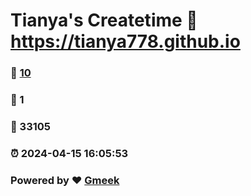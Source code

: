 # Tianya's Createtime :link: https://tianya778.github.io 
### :page_facing_up: [10](https://tianya778.github.io/tag.html) 
### :speech_balloon: 1 
### :hibiscus: 33105 
### :alarm_clock: 2024-04-15 16:05:53 
### Powered by :heart: [Gmeek](https://github.com/Meekdai/Gmeek)
